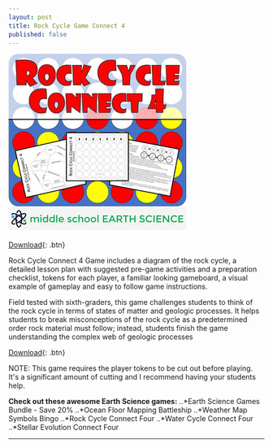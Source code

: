 ```yaml
---
layout: post
title: Rock Cycle Game Connect 4
published: false
---
```


![Rock Cycle Game Connect 4](/images/rcgc4banner.jpeg "Rock Cycle Game Connect 4")

[Download](https://www.teacherspayteachers.com/Product/Rock-Cycle-Game-Connect-4-3439695){: .btn}

Rock Cycle Connect 4 Game includes a diagram of the rock cycle, a detailed lesson plan with suggested pre-game activities and a preparation checklist, tokens for each player, a familiar looking gameboard, a visual example of gameplay and easy to follow game instructions.

Field tested with sixth-graders, this game challenges students to think of the rock cycle in terms of states of matter and geologic processes. It helps students to break misconceptions of the rock cycle as a predetermined order rock material must follow; instead, students finish the game understanding the complex web of geologic processes

[Download](https://www.teacherspayteachers.com/Product/Rock-Cycle-Game-Connect-4-3439695){: .btn}

NOTE: This game requires the player tokens to be cut out before playing. It's a significant amount of cutting and I recommend having your students help.

**Check out these awesome Earth Science games:**
..*Earth Science Games Bundle - Save 20%
..*Ocean Floor Mapping Battleship
..*Weather Map Symbols Bingo
..*Rock Cycle Connect Four
..*Water Cycle Connect Four
..*Stellar Evolution Connect Four

---
